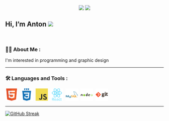 <div id="header" align="center">
  <img src="https://media.giphy.com/media/M9gbBd9nbDrOTu1Mqx/giphy.gif" width="160"/>
  <img src="https://media.giphy.com/media/cn2LKatpvy89MTVR3e/giphy.gif" width="180"/>
</div>

   <div align="left">
	<h2> Hi, I’m Anton <img src="https://media.giphy.com/media/hvRJCLFzcasrR4ia7z/giphy.gif" width="30px"/> </h2>
	<img src="https://komarev.com/ghpvc/?username=anton683&style=flat-square&color=orange" alt=""/>
</div>

### :man_technologist: About Me :
I'm interested in programming and graphic design
___

### :hammer_and_wrench: Languages and Tools :
<div>
<img src="https://github.com/devicons/devicon/blob/master/icons/html5/html5-original.svg" title="HTML5" alt="HTML" width="40" height="40"/>&nbsp;
<img src="https://github.com/devicons/devicon/blob/master/icons/css3/css3-plain-wordmark.svg"  title="CSS3" alt="CSS" width="40" height="40"/>&nbsp;
<img src="https://github.com/devicons/devicon/blob/master/icons/javascript/javascript-original.svg" title="JavaScript" alt="JavaScript" width="40" height="40"/>&nbsp;
<img src="https://github.com/devicons/devicon/blob/master/icons/react/react-original-wordmark.svg" title="React" alt="React" width="40" height="40"/>&nbsp;
<img src="https://github.com/devicons/devicon/blob/master/icons/mysql/mysql-original-wordmark.svg" title="MySQL"  alt="MySQL" width="40" height="40"/>&nbsp;
<img src="https://github.com/devicons/devicon/blob/master/icons/nodejs/nodejs-original-wordmark.svg" title="NodeJS" alt="NodeJS" width="40" height="40"/>&nbsp;
<img src="https://github.com/devicons/devicon/blob/master/icons/git/git-original-wordmark.svg" title="Git" **alt="Git" width="40" height="40"/>
</div>

___

<!---
- 👋 Hi, I’m @anton683
- 👀 I’m interested in ...
- 🌱 I’m currently learning ...
- 💞️ I’m looking to collaborate on ...
- 📫 How to reach me ...

anton683/anton683 is a ✨ special ✨ repository because its `README.md` (this file) appears on your GitHub profile.
You can click the Preview link to take a look at your changes.
--->

[![GitHub Streak](http://github-readme-streak-stats.herokuapp.com?user=anton683&theme=dark&background=000000)](https://git.io/streak-stats)

